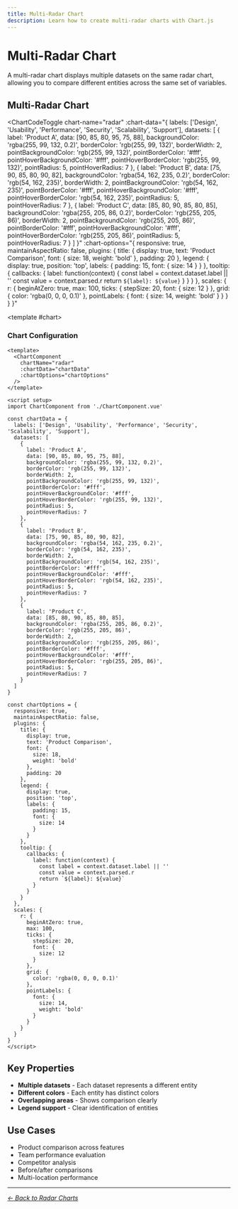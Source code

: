 ```yaml
---
title: Multi-Radar Chart
description: Learn how to create multi-radar charts with Chart.js
---
```


# Multi-Radar Chart

A multi-radar chart displays multiple datasets on the same radar chart, allowing you to compare different entities across the same set of variables.

<script setup>
import ChartCodeToggle from '../components/ChartCodeToggle.vue'
import MultiRadarChartExample from '../components/MultiRadarChartExample.vue'
</script>

## Multi-Radar Chart

<ChartCodeToggle 
  chart-name="radar"
  :chart-data="{
    labels: ['Design', 'Usability', 'Performance', 'Security', 'Scalability', 'Support'],
    datasets: [
      {
        label: 'Product A',
        data: [90, 85, 80, 95, 75, 88],
        backgroundColor: 'rgba(255, 99, 132, 0.2)',
        borderColor: 'rgb(255, 99, 132)',
        borderWidth: 2,
        pointBackgroundColor: 'rgb(255, 99, 132)',
        pointBorderColor: '#fff',
        pointHoverBackgroundColor: '#fff',
        pointHoverBorderColor: 'rgb(255, 99, 132)',
        pointRadius: 5,
        pointHoverRadius: 7
      },
      {
        label: 'Product B',
        data: [75, 90, 85, 80, 90, 82],
        backgroundColor: 'rgba(54, 162, 235, 0.2)',
        borderColor: 'rgb(54, 162, 235)',
        borderWidth: 2,
        pointBackgroundColor: 'rgb(54, 162, 235)',
        pointBorderColor: '#fff',
        pointHoverBackgroundColor: '#fff',
        pointHoverBorderColor: 'rgb(54, 162, 235)',
        pointRadius: 5,
        pointHoverRadius: 7
      },
      {
        label: 'Product C',
        data: [85, 80, 90, 85, 80, 85],
        backgroundColor: 'rgba(255, 205, 86, 0.2)',
        borderColor: 'rgb(255, 205, 86)',
        borderWidth: 2,
        pointBackgroundColor: 'rgb(255, 205, 86)',
        pointBorderColor: '#fff',
        pointHoverBackgroundColor: '#fff',
        pointHoverBorderColor: 'rgb(255, 205, 86)',
        pointRadius: 5,
        pointHoverRadius: 7
      }
    ]
  }"
  :chart-options="{
    responsive: true,
    maintainAspectRatio: false,
    plugins: {
      title: {
        display: true,
        text: 'Product Comparison',
        font: {
          size: 18,
          weight: 'bold'
        },
        padding: 20
      },
      legend: {
        display: true,
        position: 'top',
        labels: {
          padding: 15,
          font: {
            size: 14
          }
        }
      },
      tooltip: {
        callbacks: {
          label: function(context) {
            const label = context.dataset.label || ''
            const value = context.parsed.r
            return `${label}: ${value}`
          }
        }
      }
    },
    scales: {
      r: {
        beginAtZero: true,
        max: 100,
        ticks: {
          stepSize: 20,
          font: {
            size: 12
          }
        },
        grid: {
          color: 'rgba(0, 0, 0, 0.1)'
        },
        pointLabels: {
          font: {
            size: 14,
            weight: 'bold'
          }
        }
      }
    }
  }"
>
  <template #chart>
    <MultiRadarChartExample />
  </template>
</ChartCodeToggle>

### Chart Configuration

```vue
<template>
  <ChartComponent 
    chartName="radar"
    :chartData="chartData"
    :chartOptions="chartOptions"
  />
</template>

<script setup>
import ChartComponent from './ChartComponent.vue'

const chartData = {
  labels: ['Design', 'Usability', 'Performance', 'Security', 'Scalability', 'Support'],
  datasets: [
    {
      label: 'Product A',
      data: [90, 85, 80, 95, 75, 88],
      backgroundColor: 'rgba(255, 99, 132, 0.2)',
      borderColor: 'rgb(255, 99, 132)',
      borderWidth: 2,
      pointBackgroundColor: 'rgb(255, 99, 132)',
      pointBorderColor: '#fff',
      pointHoverBackgroundColor: '#fff',
      pointHoverBorderColor: 'rgb(255, 99, 132)',
      pointRadius: 5,
      pointHoverRadius: 7
    },
    {
      label: 'Product B',
      data: [75, 90, 85, 80, 90, 82],
      backgroundColor: 'rgba(54, 162, 235, 0.2)',
      borderColor: 'rgb(54, 162, 235)',
      borderWidth: 2,
      pointBackgroundColor: 'rgb(54, 162, 235)',
      pointBorderColor: '#fff',
      pointHoverBackgroundColor: '#fff',
      pointHoverBorderColor: 'rgb(54, 162, 235)',
      pointRadius: 5,
      pointHoverRadius: 7
    },
    {
      label: 'Product C',
      data: [85, 80, 90, 85, 80, 85],
      backgroundColor: 'rgba(255, 205, 86, 0.2)',
      borderColor: 'rgb(255, 205, 86)',
      borderWidth: 2,
      pointBackgroundColor: 'rgb(255, 205, 86)',
      pointBorderColor: '#fff',
      pointHoverBackgroundColor: '#fff',
      pointHoverBorderColor: 'rgb(255, 205, 86)',
      pointRadius: 5,
      pointHoverRadius: 7
    }
  ]
}

const chartOptions = {
  responsive: true,
  maintainAspectRatio: false,
  plugins: {
    title: {
      display: true,
      text: 'Product Comparison',
      font: {
        size: 18,
        weight: 'bold'
      },
      padding: 20
    },
    legend: {
      display: true,
      position: 'top',
      labels: {
        padding: 15,
        font: {
          size: 14
        }
      }
    },
    tooltip: {
      callbacks: {
        label: function(context) {
          const label = context.dataset.label || ''
          const value = context.parsed.r
          return `${label}: ${value}`
        }
      }
    }
  },
  scales: {
    r: {
      beginAtZero: true,
      max: 100,
      ticks: {
        stepSize: 20,
        font: {
          size: 12
        }
      },
      grid: {
        color: 'rgba(0, 0, 0, 0.1)'
      },
      pointLabels: {
        font: {
          size: 14,
          weight: 'bold'
        }
      }
    }
  }
}
</script>
```

## Key Properties

- **Multiple datasets** - Each dataset represents a different entity
- **Different colors** - Each entity has distinct colors
- **Overlapping areas** - Shows comparison clearly
- **Legend support** - Clear identification of entities

## Use Cases

- Product comparison across features
- Team performance evaluation
- Competitor analysis
- Before/after comparisons
- Multi-location performance

---

*[← Back to Radar Charts](/chartjs/radar-charts)*
